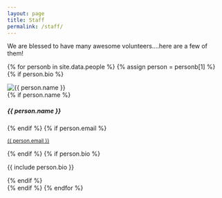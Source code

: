 ```yaml
---
layout: page
title: Staff
permalink: /staff/
---
```


We are blessed to have many awesome volunteers....here are a few of them!

{% for personb in site.data.people %}
{% assign person = personb[1] %}
{% if person.bio %}
<div class="card">
    <img class="card-img-top" src="{{ site.url }}/images/people/{{ person.img }}" alt="{{ person.name }}">
    <div class="card-body">
        {% if person.name %}<h5 class="card-title">{{ person.name }}</h5>{% endif %}
        {% if person.email %}<p class="card-text"><small class="text-muted"><a href="mailto:{{ person.email }}">{{ person.email }}</a></small></p>{% endif %}
        {% if person.bio %}<p class="card-text">{{ include person.bio }}</p>{% endif %}
    </div>
</div>
{% endif %}
{% endfor %}
